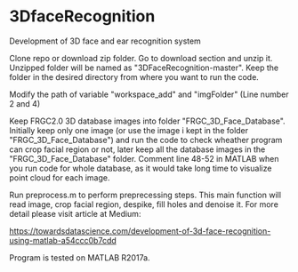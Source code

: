 # 3DfaceRecognition
Development of 3D face and ear recognition system


Clone repo or download zip folder. Go to download section and unzip it. Unzipped folder will be named as "3DFaceRecognition-master". Keep the folder in the desired directory from where you want to run the code.

Modify the path of variable "workspace_add" and "imgFolder" (Line number 2 and 4)

Keep FRGC2.0 3D database images into folder "FRGC_3D_Face_Database". Initially keep only one image (or use the image i kept in the folder "FRGC_3D_Face_Database") and run the code to check wheather program can crop facial region or not, later keep all the database images in the "FRGC_3D_Face_Database" folder. Comment line 48-52 in MATLAB when you run code for whole database, as it would take long time to visualize point cloud for each image.

Run preprocess.m to perform preprecessing steps.
This main function will read image, crop facial region, despike, fill holes and denoise it. For more detail please visit article at Medium:

https://towardsdatascience.com/development-of-3d-face-recognition-using-matlab-a54ccc0b7cdd

Program is tested on MATLAB R2017a.
